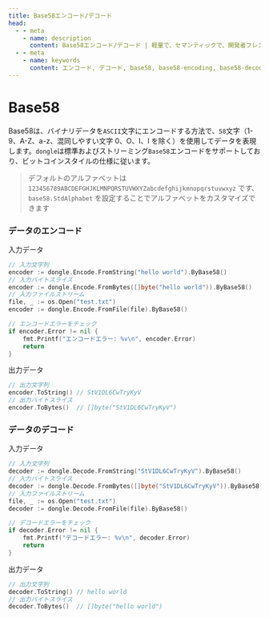 ```yaml
---
title: Base58エンコード/デコード
head:
  - - meta
    - name: description
      content: Base58エンコード/デコード | 軽量で、セマンティックで、開発者フレンドリーなgolang エンコード&暗号ライブラリ
  - - meta
    - name: keywords
      content: エンコード, デコード, base58, base58-encoding, base58-decoding
---
```


# Base58

Base58は、バイナリデータを`ASCII`文字にエンコードする方法で、`58`文字（1-9、A-Z、a-z、混同しやすい文字 0、O、I、l を除く）を使用してデータを表現します。`dongle`は標準およびストリーミング`Base58`エンコードをサポートしており、ビットコインスタイルの仕様に従います。

> デフォルトのアルファベットは `123456789ABCDEFGHJKLMNPQRSTUVWXYZabcdefghijkmnopqrstuvwxyz` です、
> `base58.StdAlphabet` を設定することでアルファベットをカスタマイズできます

### データのエンコード
入力データ

```go
// 入力文字列
encoder := dongle.Encode.FromString("hello world").ByBase58()
// 入力バイトスライス
encoder := dongle.Encode.FromBytes([]byte("hello world")).ByBase58()
// 入力ファイルストリーム
file, _ := os.Open("test.txt")
encoder := dongle.Encode.FromFile(file).ByBase58()

// エンコードエラーをチェック
if encoder.Error != nil {
	fmt.Printf("エンコードエラー: %v\n", encoder.Error)
	return
}
```

出力データ

```go
// 出力文字列
encoder.ToString() // StV1DL6CwTryKyV
// 出力バイトスライス
encoder.ToBytes()  // []byte("StV1DL6CwTryKyV")
```

### データのデコード
入力データ

```go
// 入力文字列
decoder := dongle.Decode.FromString("StV1DL6CwTryKyV").ByBase58()
// 入力バイトスライス
decoder := dongle.Decode.FromBytes([]byte("StV1DL6CwTryKyV")).ByBase58()
// 入力ファイルストリーム
file, _ := os.Open("test.txt")
decoder := dongle.Decode.FromFile(file).ByBase58()

// デコードエラーをチェック
if decoder.Error != nil {
	fmt.Printf("デコードエラー: %v\n", decoder.Error)
	return
}
```

出力データ

```go
// 出力文字列
decoder.ToString() // hello world
// 出力バイトスライス
decoder.ToBytes()  // []byte("hello world")
```

 